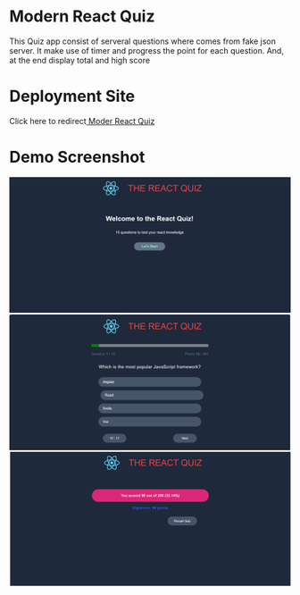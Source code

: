 <h1>Modern React Quiz</h1>
<p>This Quiz app consist of serveral questions where comes from fake json server. It make use of timer and progress the point for each question. And, at the end display  total and high score</p>
<h1>Deployment Site</h1>
Click here to redirect<a href="https://modern-react-quizz.netlify.app/"> Moder React Quiz</a>
<h1>Demo Screenshot</h1>
<img src="react-quiz-intro.png" alt="react intro demo" />
<img src="react-quiz-page.png" alt="react main demo" />
<img src="react-quiz-score.png" alt="react score demo" />
